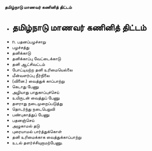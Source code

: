 **தமிழ்நாடு மாணவர் கணினித் திட்டம்**
- # தமிழ்நாடு மாணவர் கணினித் திட்டம்
- n. பதனப்பழச்சாறு
- பழச்சத்து
- தனிக்காடு
- தனிக்காப்பு வேட்டைக்காடு
- தனி ஆட்சிவட்டம்
- போட்டியற்ற தனி உரிமையெல்லை
- மீன்வளர்ப்பு நீர்நிலை
- (வினை.) வைத்துக் காப்பாற்று
- கெடாது பேணு
- அழியாது பாதுகாப்புச்செய்
- உயிருடன் வைத்துப் பேணு
- தளராது நடைமுறைப்படுத்து
- தொடர்ந்து நடைபெறுவி
- பண்புகாத்துப் பேணு
- பதனஞ்செய்
- அழுகாமல் தடு
- புரையாமல் பார்த்துக்கொள்
- தனி உரிமைக்காக வைத்துக்காப்பாற்று
- உடல் தளர்ச்சியுறாமற்பேணு.


